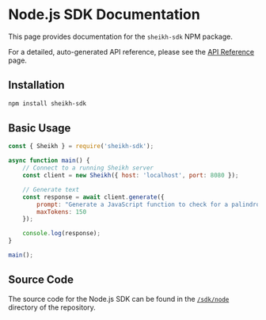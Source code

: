 # Node.js SDK Documentation

This page provides documentation for the `sheikh-sdk` NPM package.

For a detailed, auto-generated API reference, please see the [API Reference](../api_reference.md#nodejs-sdk) page.

## Installation

```bash
npm install sheikh-sdk
```

## Basic Usage

```javascript
const { Sheikh } = require('sheikh-sdk');

async function main() {
    // Connect to a running Sheikh server
    const client = new Sheikh({ host: 'localhost', port: 8080 });

    // Generate text
    const response = await client.generate({
        prompt: "Generate a JavaScript function to check for a palindrome.",
        maxTokens: 150
    });

    console.log(response);
}

main();
```

## Source Code

The source code for the Node.js SDK can be found in the [`/sdk/node`](../../sdk/node/) directory of the repository.
